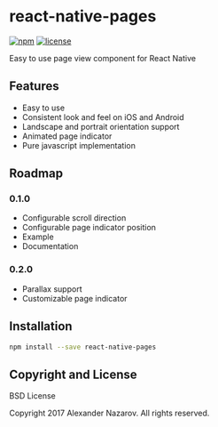[npm-badge]: https://img.shields.io/npm/v/react-native-pages.svg?colorB=ff6d00
[npm-url]: https://npmjs.com/package/react-native-pages
[license-badge]: https://img.shields.io/npm/l/react-native-pages.svg?colorB=448aff
[license-url]: https://raw.githubusercontent.com/n4kz/react-native-pages/master/license.txt

# react-native-pages

[![npm][npm-badge]][npm-url]
[![license][license-badge]][license-url]

Easy to use page view component for React Native

## Features

* Easy to use 
* Consistent look and feel on iOS and Android
* Landscape and portrait orientation support
* Animated page indicator
* Pure javascript implementation

## Roadmap

### 0.1.0

* Configurable scroll direction
* Configurable page indicator position
* Example
* Documentation

### 0.2.0

* Parallax support
* Customizable page indicator

## Installation

```bash
npm install --save react-native-pages
```

## Copyright and License

BSD License

Copyright 2017 Alexander Nazarov. All rights reserved.
